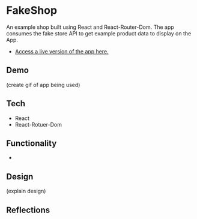 # FakeShop
An example shop built using React and React-Router-Dom. The app consumes the fake store API to get example product data to display on the App.

- [Access a live version of the app here.](https://fakeshop-8ba44.firebaseapp.com/)

## Demo
(create gif of app being used)

## Tech
- React
- React-Rotuer-Dom

## Functionality 
-

## Design
(explain design)

## Reflections
